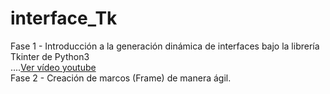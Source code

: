 # interface_Tk
Fase 1 -  Introducción a la generación dinámica de interfaces bajo la librería Tkinter de Python3 </br>
          ....<a href="https://www.youtube.com/watch?v=DjicZnXHK1o&t=8s">Ver vídeo youtube</a> </br>
Fase 2 -  Creación de marcos (Frame) de manera ágil.
